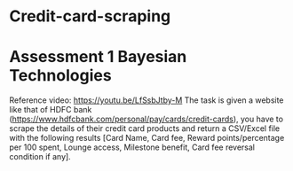 # Credit-card-scraping
# Assessment 1 Bayesian Technologies

Reference video: https://youtu.be/LfSsbJtby-M
The task is given a website like that of HDFC bank (https://www.hdfcbank.com/personal/pay/cards/credit-cards), you have to scrape the details of their credit card products and return a CSV/Excel file with the following results [Card Name, Card fee, Reward points/percentage per 100 spent, Lounge access, Milestone benefit, Card fee reversal condition if any]. 


